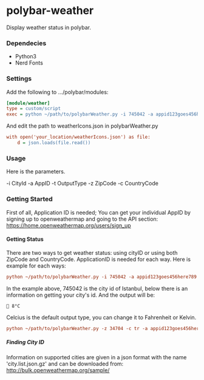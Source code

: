 # polybar-weather
Display weather status in polybar.

### Dependecies
- Python3
- Nerd Fonts

### Settings
Add the following to .../polybar/modules:
``` ini
[module/weather]
type = custom/script
exec = python ~/path/to/polybarWeather.py -i 745042 -a appid123goes456here789 -t Celcius
```
And edit the path to weatherIcons.json in polybarWeather.py
``` ini
with open('your_location/weatherIcons.json') as file:
    d = json.loads(file.read())
```

### Usage
Here is the parameters.

-i CityId
-a AppID
-t OutputType
-z ZipCode
-c CountryCode

### Getting Started
First of all, Application ID is needed;
You can get your individual AppID by signing up to openweathermap and going to the API section:
https://home.openweathermap.org/users/sign_up

#### Getting Status
There are two ways to get weather status: using cityID or using both ZipCode and CountryCode. ApplicationID is needed for each way.
Here is example for each ways:
``` ini
python ~/path/to/polybarWeather.py -i 745042 -a appid123goes456here789
```
In the example above, 745042 is the city id of Istanbul, below there is an information on getting your city's id. And the output will be:
```
 8°C
```
Celcius is the default output type, you can change it to Fahrenheit or Kelvin.
``` ini
python ~/path/to/polybarWeather.py -z 34704 -c tr -a appid123goes456here789 -t Fahrenheit
```
##### Finding City ID
Information on supported cities are given in a json format with the name 'city.list.json.gz' and can be downloaded from:
http://bulk.openweathermap.org/sample/
